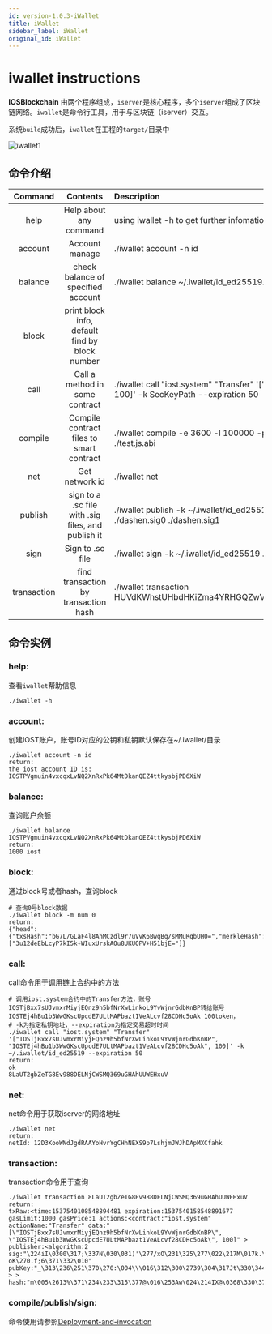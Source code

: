 ```yaml
---
id: version-1.0.3-iWallet
title: iWallet
sidebar_label: iWallet
original_id: iWallet
---
```


# iwallet instructions
**IOSBlockchain** 由两个程序组成，`iserver`是核心程序，多个`iserver`组成了区块链网络。`iwallet`是命令行工具，用于与区块链（iserver）交互。

系统`build`成功后，`iwallet`在工程的`target/`目录中

![iwallet1](assets/4-running-iost-node/iWallet/iwallet.png)


## 命令介绍 

|Command      |Contents                                |Description
|:-----------:|:--------------------------------------:|:--------------------------------------------|
|help         |Help about any command                  |  using iwallet -h to get further infomation
|account      |Account manage                          |  ./iwallet account -n id
|balance      |check balance of specified account      |  ./iwallet balance ~/.iwallet/id_ed25519.pub
|block        |print block info, default find by block number   |  
|call         |Call a method in some contract          |  ./iwallet call "iost.system" "Transfer" '["fromID", "toID", 100]' -k SecKeyPath --expiration 50
|compile      |Compile contract files to smart contract|  ./iwallet compile -e 3600 -l 100000 -p 1 ./test.js ./test.js.abi
|net          |Get network id                          |  ./iwallet net
|publish      |sign to a .sc file with .sig files, and publish it        |./iwallet publish -k ~/.iwallet/id_ed25519 ./dashen.sc ./dashen.sig0 ./dashen.sig1
|sign         |Sign to .sc file                        |  ./iwallet sign -k ~/.iwallet/id_ed25519 ./test.sc
|transaction  |find transaction by transaction hash    |  ./iwallet transaction HUVdKWhstUHbdHKiZma4YRHGQZwVXerh75hKcXTdu39t

## 命令实例
### help:

查看`iwallet`帮助信息

```
./iwallet -h
```

### account:

创建IOST账户，账号ID对应的公钥和私钥默认保存在~/.iwallet/目录

```
./iwallet account -n id
return:
the iost account ID is:
IOSTPVgmuin4vxcqxLvNQ2XnRxPk64MtDkanQEZ4ttkysbjPD6XiW

```

### balance:

查询账户余额

```
./iwallet balance IOSTPVgmuin4vxcqxLvNQ2XnRxPk64MtDkanQEZ4ttkysbjPD6XiW
return:
1000 iost
```

### block:

通过block号或者hash，查询block

```
# 查询0号block数据
./iwallet block -m num 0
return:
{"head":{"txsHash":"bG7L/GLaF4l8AhMCzdl9r7uVvK6BwqBq/sMMuRqbUH0=","merkleHash":"cv7EfVzjHCzieYStfEm61Ew4zbNFYN80i/6J8Ijhbos=","witness":"IOST2FpDWNFqH9VuA8GbbVAwQcyYGHZxFeiTwSyaeyXnV84yJZAG7A"},"hash":"9NzDz2iueLZ4e8YDotIieJRZrlTMddbjaJAvSV23TFU=","txhash":["3u12deEbLcyP7kI5k+WIuxUrskAOu8UKUOPV+H51bjE="]}
```

### call:

call命令用于调用链上合约中的方法


```
# 调用iost.system合约中的Transfer方法，账号IOSTjBxx7sUJvmxrMiyjEQnz9h5bfNrXwLinkoL9YvWjnrGdbKnBP转给账号IOSTEj4hBu1b3WwGKscUpcdE7ULtMAPbazt1VeALcvf28CDHc5oAk 100token，
# -k为指定私钥地址，--expiration为指定交易超时时间
./iwallet call "iost.system" "Transfer" '["IOSTjBxx7sUJvmxrMiyjEQnz9h5bfNrXwLinkoL9YvWjnrGdbKnBP", "IOSTEj4hBu1b3WwGKscUpcdE7ULtMAPbazt1VeALcvf28CDHc5oAk", 100]' -k ~/.iwallet/id_ed25519 --expiration 50
return:
ok
8LaUT2gbZeTG8Ev988DELNjCWSMQ369uGHAhUUWEHxuV
```

### net:

net命令用于获取iserver的网络地址

```
./iwallet net
return:
netId: 12D3KooWNdJgdRAAYoHvrYgCHhNEXS9p7LshjmJWJhDApMXCfahk

```

### transaction:

transaction命令用于查询

```
./iwallet transaction 8LaUT2gbZeTG8Ev988DELNjCWSMQ369uGHAhUUWEHxuV
return:
txRaw:<time:1537540108548894481 expiration:1537540158548891677 gasLimit:1000 gasPrice:1 actions:<contract:"iost.system" actionName:"Transfer" data:"[\"IOSTjBxx7sUJvmxrMiyjEQnz9h5bfNrXwLinkoL9YvWjnrGdbKnBP\", \"IOSTEj4hBu1b3WwGKscUpcdE7ULtMAPbazt1VeALcvf28CDHc5oAk\", 100]" > publisher:<algorithm:2 sig:"\224iI\0300\317;\337N\030\031)'\277/xO\231\325\277\022\217M\017k.\260\205+*$\235\017}\353\007\206\352\367N(\203\343\333\017\374\361\230\313,\231\313* oK\270.f;6\371\332\010" pubKey:"_\313\236\251\370\270:\004\\\016\312\300\2739\304\317Jt\330\344P\347s\2413!\3725\3126\246\247" > > hash:"m\005\2613%\371\234\233\315\377@\016\253Aw\024\214IX@\0368\330\370T\241\267\342\256\252\354P"

```

### compile/publish/sign:

命令使用请参照[Deployment-and-invocation](../3-smart-contract/Deployment-and-invocation)
